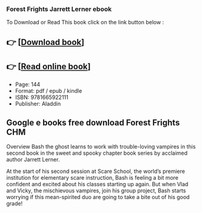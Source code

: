 ### Forest Frights Jarrett Lerner ebook

To Download or Read This book click on the link button below :

## 👉  [**[Download book](http://get-pdfs.com/download.php?group=book&from=github.com&id=721238&lnk=1081 "Download book")**]

## 👉  [**[Read online book](http://get-pdfs.com/download.php?group=book&from=github.com&id=721238&lnk=1081 "Read online book")**]


* Page: 144
* Format: pdf / epub / kindle
* ISBN: 9781665922111
* Publisher: Aladdin



## Google e books free download Forest Frights CHM


Overview
Bash the ghost learns to work with trouble-loving vampires in this second book in the sweet and spooky chapter book series by acclaimed author Jarrett Lerner.
 
 At the start of his second session at Scare School, the world’s premiere institution for elementary scare instruction, Bash is feeling a bit more confident and excited about his classes starting up again. But when Vlad and Vicky, the mischievous vampires, join his group project, Bash starts worrying if this mean-spirited duo are going to take a bite out of his good grade!



